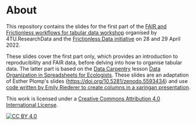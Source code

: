 # About
This repository contains the slides for the first part of the [FAIR and Frictionless workflows for tabular data workshop](https://community.data.4tu.nl/2022/03/22/workshop-fair-and-frictionless-workflows-for-tabular-data-online/) organised by 4TU.ResearchData and the [Frictionless Data initiative](https://frictionlessdata.io/) on 28 and 29 April 2022.

These slides cover the first part only, which provides an introduction to reproducibility and FAIR data, before delving into how to organise tabular data.
The latter part is based on the [Data Carpentry](https://datacarpentry.org/) lesson [Data Organization in Spreadsheets for Ecologists](https://datacarpentry.org/spreadsheet-ecology-lesson/).
These slides are an adaptation of Esther Plomp's slides (https://doi.org/10.5281/zenodo.5593434) and use [code written by Emily Riederer to create columns in a xaringan presentation](https://github.com/emilyriederer/xaringan_columns).

This work is licensed under a [Creative Commons Attribution 4.0 International License][cc-by].

[![CC BY 4.0][cc-by-image]][cc-by]

[cc-by]: http://creativecommons.org/licenses/by/4.0/
[cc-by-image]: https://i.creativecommons.org/l/by/4.0/88x31.png
[cc-by-shield]: https://img.shields.io/badge/License-CC%20BY%204.0-lightgrey.svg
